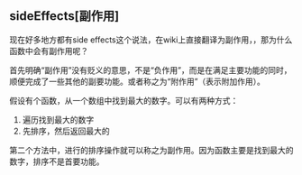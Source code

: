 ## sideEffects[副作用]

现在好多地方都有side effects这个说法，在wiki上直接翻译为副作用，，那为什么函数中会有副作用呢？



首先明确“副作用”没有贬义的意思，不是“负作用”，而是在满足主要功能的同时，顺便完成了一些其他的副要功能。或者称之为“附作用”（表示附加作用）。



假设有个函数，从一个数组中找到最大的数字。可以有两种方式：

1. 遍历找到最大的数字
2. 先排序，然后返回最大的

第二个方法中，进行的排序操作就可以称之为副作用。因为函数主要是找到最大的数字，排序不是首要功能。